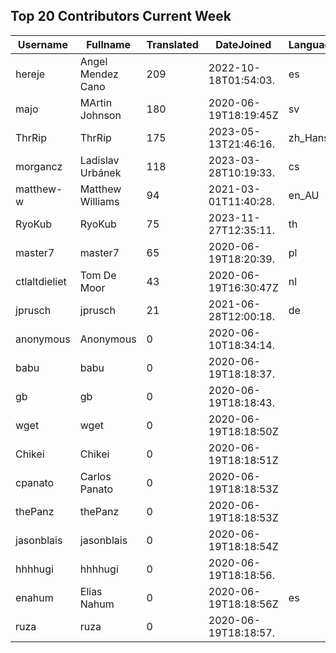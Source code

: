 ## Top 20 Contributors Current Week ##
|Username|Fullname|Translated|DateJoined|Language|
|--------|--------|----------|----------|-------|
|hereje|Angel Mendez Cano|209|2022-10-18T01:54:03.|es|
|majo|MArtin Johnson|180|2020-06-19T18:19:45Z|sv|
|ThrRip|ThrRip|175|2023-05-13T21:46:16.|zh_Hans|
|morgancz|Ladislav Urbánek|118|2023-03-28T10:19:33.|cs|
|matthew-w|Matthew Williams|94|2021-03-01T11:40:28.|en_AU|
|RyoKub|RyoKub|75|2023-11-27T12:35:11.|th|
|master7|master7|65|2020-06-19T18:20:39.|pl|
|ctlaltdieliet|Tom De Moor|43|2020-06-19T16:30:47Z|nl|
|jprusch|jprusch|21|2021-06-28T12:00:18.|de|
|anonymous|Anonymous|0|2020-06-10T18:34:14.||
|babu|babu|0|2020-06-19T18:18:37.||
|gb|gb|0|2020-06-19T18:18:43.||
|wget|wget|0|2020-06-19T18:18:50Z||
|Chikei|Chikei|0|2020-06-19T18:18:51Z||
|cpanato|Carlos Panato|0|2020-06-19T18:18:53Z||
|thePanz|thePanz|0|2020-06-19T18:18:53Z||
|jasonblais|jasonblais|0|2020-06-19T18:18:54Z||
|hhhhugi|hhhhugi|0|2020-06-19T18:18:56.||
|enahum|Elias  Nahum|0|2020-06-19T18:18:56Z|es|
|ruza|ruza|0|2020-06-19T18:18:57.||

